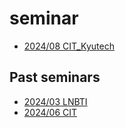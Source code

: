 # seminar

- [2024/08 CIT_Kyutech](./202408_CIT_Kyutech/README.md)

## Past seminars

- [2024/03 LNBTI](./202403_LNBTI/README.md)
- [2024/06 CIT](./202406_CIT/README.md)

